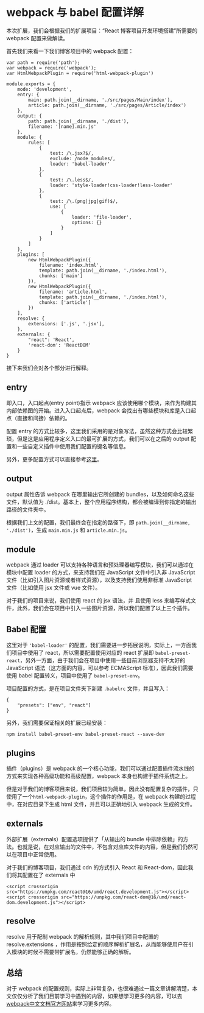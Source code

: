 # webpack 与 babel 配置详解

本次扩展，我们会根据我们的扩展项目：“React 博客项目开发环境搭建”所需要的 webpack 配置来做解读。

首先我们来看一下我们博客项目中的 webpack 配置：

```
var path = require('path');
var webpack = require('webpack');
var HtmlWebpackPlugin = require('html-webpack-plugin')

module.exports = {
    mode: 'development',
    entry: {
        main: path.join(__dirname, './src/pages/Main/index'),
        article: path.join(__dirname, './src/pages/Article/index')
    },
    output: {
        path: path.join(__dirname, './dist'),
        filename: '[name].min.js'
    },
    module: {
        rules: [
            {
                test: /\.jsx?$/,
                exclude: /node_modules/,
                loader: 'babel-loader'
            },
            {
                test: /\.less$/,
                loader: 'style-loader!css-loader!less-loader'
            },
            {
                test: /\.(png|jpg|gif)$/,
                use: [
                    {
                        loader: 'file-loader',
                        options: {}
                    }
                ]
            }
        ]
    },
    plugins: [
        new HtmlWebpackPlugin({
            filename: 'index.html',
            template: path.join(__dirname, './index.html'),
            chunks: ['main']
        }),
        new HtmlWebpackPlugin({
            filename: 'article.html',
            template: path.join(__dirname, './index.html'),
            chunks: ['article']
        })
    ],
    resolve: {
        extensions: ['.js', '.jsx'],
    },
    externals: {
        "react": 'React',
        'react-dom': 'ReactDOM'
    }
}
```

接下来我们会对各个部分进行解释。

## entry

即入口，入口起点(entry point)指示 webpack 应该使用哪个模块，来作为构建其内部依赖图的开始。进入入口起点后，webpack 会找出有哪些模块和库是入口起点（直接和间接）依赖的。

配置 entry 的方式比较多，这里我们采用的是对象写法，虽然这种方式会比较繁琐，但是这是应用程序定义入口的最可扩展的方式，我们可以在之后的 output 配置和一些自定义插件中使用我们配置的键名等信息。

另外，更多配置方式可以直接参考[这里](https://www.webpackjs.com/concepts/entry-points/)。

## output

output 属性告诉 webpack 在哪里输出它所创建的 bundles，以及如何命名这些文件，默认值为 ./dist。基本上，整个应用程序结构，都会被编译到你指定的输出路径的文件夹中。

根据我们上文的配置，我们最终会在指定的路径下，即 `path.join(__dirname, './dist')`，生成 `main.min.js` 和 `article.min.js`。

## module

webpack 通过 loader 可以支持各种语言和预处理器编写模块，我们可以通过在模块中配置 loader 的方式，来支持我们在 JavaScript 文件中引入非 JavaScript 文件（比如引入图片资源或者样式资源），以及支持我们使用非标准 JavaScript 文件（比如使用 jsx 文件或 vue 文件）。

对于我们的项目来说，我们使用 react 的 jsx 语法，并 且使用 less 来编写样式文件，此外，我们会在项目中引入一些图片资源，所以我们配置了以上三个插件。

## Babel 配置

这里对于 `'babel-loader'` 的配置，我们需要进一步拓展说明，实际上，一方面我们项目中使用了 react，所以需要配置使用对应的 react 扩展即 `babel-preset-react`，另外一方面，由于我们会在项目中使用一些目前浏览器支持不太好的 JavaScript 语法（这方面的内容，可以参考 ECMAScript 标准），因此我们需要使用 babel 配置转义，项目中使用了 `babel-preset-env`。

项目配置的方式，是在项目文件夹下新建 `.babelrc` 文件，并且写入：

```
{
    "presets": ["env", "react"]
}
```

另外，我们需要保证相关的扩展已经安装：

```
npm install babel-preset-env babel-preset-react --save-dev
```

## plugins

插件（plugins）是 webpack 的一个核心功能，我们可以通过配置插件流水线的方式来实现各种高级功能和高级配置，webpack 本身也构建于插件系统之上。

但是对于我们的博客项目来说，我们项目较为简单，因此没有配置复杂的插件，只使用了一个`html-webpack-plugin`，这个插件的作用是，在 webpack 构建的过程中，在对应目录下生成 html 文件，并且可以正确地引入 webpack 生成的文件。

## externals

外部扩展（externals）配置选项提供了「从输出的 bundle 中排除依赖」的方法。也就是说，在对应输出的文件中，不包含对应库文件的内容，但是我们仍然可以在项目中正常使用。

对于我们的博客项目，我们通过 cdn 的方式引入 React 和 React-dom，因此我们将其配置在了 externals 中

```
<script crossorigin src="https://unpkg.com/react@16/umd/react.development.js"></script>
<script crossorigin src="https://unpkg.com/react-dom@16/umd/react-dom.development.js"></script>
```

## resolve

resolve 用于配制 webpack 的解析规则，其中我们项目中配置的 resolve.extensions ，作用是按照给定的顺序解析扩展名，从而能够使用户在引入模块的时候不需要带扩展名，仍然能够正确的解析。

## 总结

对于 webpack 的配置规则，实际上非常复杂，也很难通过一篇文章讲解清楚，本文仅仅分析了我们目前学习中遇到的内容，如果想学习更多的内容，可以去[webpack中文文档官方网站](https://webpack.docschina.org/)来学习更多内容。